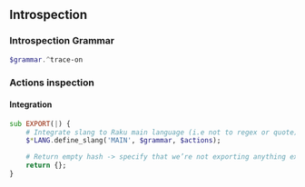
## Introspection

### Introspection Grammar

```raku
$grammar.^trace-on
```

### Actions inspection


#### Integration

```raku
sub EXPORT(|) {
    # Integrate slang to Raku main language (i.e not to regex or quote)
    $*LANG.define_slang('MAIN', $grammar, $actions);

    # Return empty hash -> specify that we’re not exporting anything extra
    return {};
}
```
